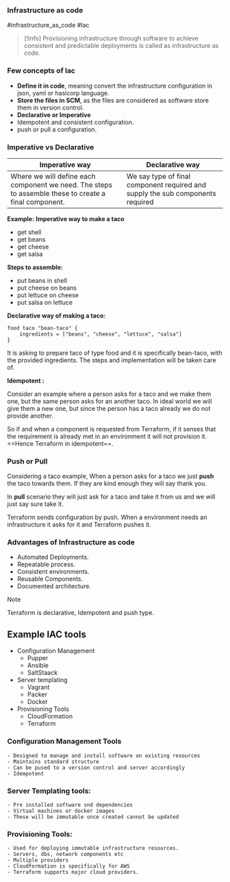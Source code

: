 ### Infrastructure as code
#infrastructure_as_code #Iac

> [!Info]
> Provisioning infrastructure through software to achieve consistent and predictable deployments is called as infrastructure as code.

### Few concepts of Iac
- **Define it in code**, meaning convert the infrastructure configuration in json, yaml or hasicorp language.
- **Store the files in SCM**, as the files are considered as software store them in version control.
- **Declarative or Imperative**
- Idempotent and consistent configuration.
- push or pull a configuration.

### Imperative vs Declarative 
Imperative way | Declarative way
---- | ----
Where we will define each component we need. The steps to assemble these to create a final component. | We say type of final component required and supply the sub components required

**Example:**
**Imperative way to make a taco**
- get shell
- get beans
- get cheese
- get salsa

**Steps to assemble:**
- put beans in shell
- put cheese on beans
- put lettuce on cheese
- put salsa on lettuce

**Declarative way of making a taco:**

```
food taco "bean-taco" {
	ingredients = ["beans", "cheese", "lettuce", "salsa"]
}
```

It is asking to prepare taco of type food and it is specifically bean-taco, with the provided ingredients. The steps and implementation will be taken care of.

**Idempotent :** 

Consider an example where a person asks for a taco and we make them one, but the same person asks for an another taco. In ideal world we will give them a new one, but since the person has a taco already we do not provide another.

So if and when a component is requested from Terraform, if it senses that the requirement is already met in an environment it will not provision it. ==Hence Terraform in idempotent==.

### Push or Pull
Considering a taco example, When a person asks for a taco we just **push** the taco towards them. If they are kind enough they will say thank you.

In **pull** scenario they will just ask for a taco and take it from us and we will just say sure take it.

Terraform sends configuration by push. When a environment needs an infrastructure it asks for it and Terraform pushes it.

### Advantages of Infrastructure as code
- Automated Deployments.
- Repeatable process.
- Consistent environments.
- Reusable Components.
- Documented architecture.

> [!note]
> Terraform is declarative, Idempotent and push type.

## Example IAC tools

- Configuration Management
	- Pupper
	- Ansible
	- SaltStaack
- Server templating
	- Vagrant
	- Packer
	- Docker
- Provisioning Tools
	- CloudFormation
	- Terraform

### Configuration Management Tools
	- Designed to manage and install software on existing resources
	- Maintains standard structure
	- Can be pused to a version control and server accordingly
	- Idempotent

### Server Templating tools:
	- Pre installed software snd dependencies
	- Virtual machines or docker images
	- These will be immutable once created cannot be updated

### Provisioning Tools:
	- Used for deploying immutable infrastructure resources.
	- Servers, dbs, network components etc
	- Multiple providers 
	- Cloudformation is specifically for AWS
	- Terraform supports major cloud providers.
